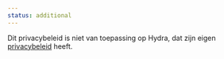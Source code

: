 ```yaml
---
status: additional
---
```


Dit privacybeleid is niet van toepassing op Hydra, dat zijn eigen [privacybeleid](https://hydra.ugent.be/privacy-policy.html) heeft.
